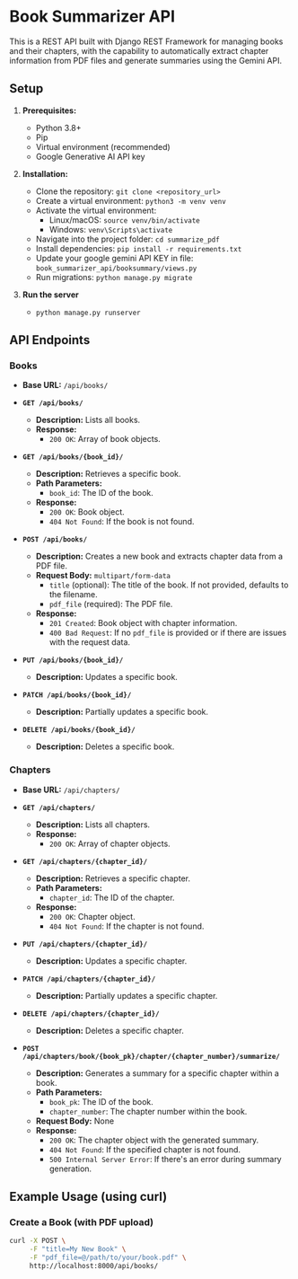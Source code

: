# Book Summarizer API

This is a REST API built with Django REST Framework for managing books and their chapters, with the capability to automatically extract chapter information from PDF files and generate summaries using the Gemini API.

## Setup

1.  **Prerequisites:**
    *   Python 3.8+
    *   Pip
    *   Virtual environment (recommended)
    *   Google Generative AI API key

2.  **Installation:**
    *   Clone the repository: `git clone <repository_url>`
    *   Create a virtual environment: `python3 -m venv venv`
    *   Activate the virtual environment:
        *   Linux/macOS: `source venv/bin/activate`
        *   Windows: `venv\Scripts\activate`
    *   Navigate into the project folder: `cd summarize_pdf`
    *   Install dependencies: `pip install -r requirements.txt`
    * Update your google gemini API KEY in file: `book_summarizer_api/booksummary/views.py`
    *   Run migrations: `python manage.py migrate`

3. **Run the server**
    * `python manage.py runserver`

## API Endpoints

### Books

*   **Base URL:** `/api/books/`

*   **`GET /api/books/`**
    *   **Description:** Lists all books.
    *   **Response:**
        *   `200 OK`: Array of book objects.

*   **`GET /api/books/{book_id}/`**
    *   **Description:** Retrieves a specific book.
    *   **Path Parameters:**
        *   `book_id`: The ID of the book.
    *   **Response:**
        *   `200 OK`: Book object.
        *   `404 Not Found`: If the book is not found.

*   **`POST /api/books/`**
    *   **Description:** Creates a new book and extracts chapter data from a PDF file.
    *   **Request Body:** `multipart/form-data`
        *   `title` (optional): The title of the book. If not provided, defaults to the filename.
        *   `pdf_file` (required): The PDF file.
    *   **Response:**
        *   `201 Created`: Book object with chapter information.
        *   `400 Bad Request`: If no `pdf_file` is provided or if there are issues with the request data.

*   **`PUT /api/books/{book_id}/`**
    *   **Description:** Updates a specific book.
*   **`PATCH /api/books/{book_id}/`**
    *   **Description:** Partially updates a specific book.

*   **`DELETE /api/books/{book_id}/`**
    *   **Description:** Deletes a specific book.

### Chapters

*   **Base URL:** `/api/chapters/`

*   **`GET /api/chapters/`**
    *   **Description:** Lists all chapters.
    *   **Response:**
        *   `200 OK`: Array of chapter objects.

*   **`GET /api/chapters/{chapter_id}/`**
    *   **Description:** Retrieves a specific chapter.
    *   **Path Parameters:**
        *   `chapter_id`: The ID of the chapter.
    *   **Response:**
        *   `200 OK`: Chapter object.
        *   `404 Not Found`: If the chapter is not found.
*   **`PUT /api/chapters/{chapter_id}/`**
    *   **Description:** Updates a specific chapter.
*   **`PATCH /api/chapters/{chapter_id}/`**
    *   **Description:** Partially updates a specific chapter.
*   **`DELETE /api/chapters/{chapter_id}/`**
    *   **Description:** Deletes a specific chapter.

*   **`POST /api/chapters/book/{book_pk}/chapter/{chapter_number}/summarize/`**
    *   **Description:** Generates a summary for a specific chapter within a book.
    *   **Path Parameters:**
        *   `book_pk`: The ID of the book.
        *   `chapter_number`: The chapter number within the book.
    *   **Request Body:** None
    *   **Response:**
        *   `200 OK`: The chapter object with the generated summary.
        *   `404 Not Found`: If the specified chapter is not found.
        *   `500 Internal Server Error`: If there's an error during summary generation.

## Example Usage (using curl)

### Create a Book (with PDF upload)

```bash
curl -X POST \
     -F "title=My New Book" \
     -F "pdf_file=@/path/to/your/book.pdf" \
     http://localhost:8000/api/books/
